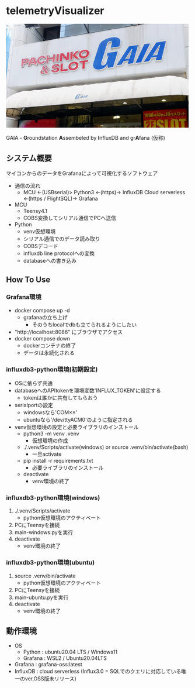 # telemetryVisualizer



<img src="./docs/p231102p03.jpg" width="500">

GAIA - **G**roundstation **A**ssembeled by **I**nfluxDB and gr**A**fana (仮称)

## システム概要
マイコンからのデータをGrafanaによって可視化するソフトウェア

- 通信の流れ
    - MCU <-(USBserial)> Python3 <-(https)-> InfluxDB Cloud serverless <-(https / FlightSQL)-> Grafana
- MCU
    - Teensy4.1
    - COBS変換してシリアル通信でPCへ送信
- Python
    - venv仮想環境
    - シリアル通信でのデータ読み取り
    - COBSデコード
    - influxdb line protocolへの変換
    - databaseへの書き込み

## How To Use

### Grafana環境
- docker compose up -d
    - grafanaの立ち上げ
        - そのうちlocalでdbも立てられるようにしたい
- "http://localhost:8086" にブラウザでアクセス
- docker compose down
    - dockerコンテナの終了
    - データは永続化される
### influxdb3-python環境(初期設定)
- OSに依らず共通
- databaseへのAPItokenを環境変数'INFLUX_TOKEN'に設定する
    - tokenは誰かに共有してもらおう
- serialportの設定
    - windowsなら'COM××'
    - ubuntuなら'/dev/ttyACM0'のように指定される
- venv仮想環境の設定と必要ライブラリのインストール
    - python3 -m venv .venv
        - 仮想環境の作成
    - ./.venv/Scripts/activate(windows) or source .venv/bin/activate(bash)
        - 一旦activate
    - pip install -r requirements.txt
        - 必要ライブラリのインストール
    - deactivate
        - venv環境の終了
### influxdb3-python環境(windows)
1. ./.venv/Scripts/activate
    - python仮想環境のアクティベート
2. PCにTeensyを接続
3. main-windows.pyを実行
4. deactivate
    - venv環境の終了
### influxdb3-python環境(ubuntu)
1. source .venv/bin/activate
    - python仮想環境のアクティベート
2. PCにTeensyを接続
3. main-ubuntu.pyを実行
4. deactivate
    - venv環境の終了
## 動作環境
- OS
    - Python : ubuntu20.04 LTS / Windows11
    - Grafana : WSL2 / Ubuntu20.04LTS 
- Grafana : grafana-oss:latest
- InfluxDB : cloud serverless (Influx3.0 = SQLでのクエリに対応している唯一のver,OSS版未リリース)
